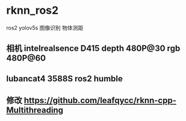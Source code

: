 # rknn_ros2

 ros2 yolov5s 图像识别 物体测距

## 相机 intelrealsence D415 depth 480P@30 rgb 480P@60

## lubancat4 3588S ros2 humble

## 修改 <https://github.com/leafqycc/rknn-cpp-Multithreading>
